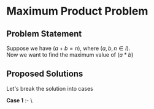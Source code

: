 # **Maximum Product Problem**

## Problem Statement

Suppose we have $(a + b = n)$, where $(a, b, n \in I)$.<br />
Now we want to find the maximum value of $(a*b)$

## Proposed Solutions

Let's break the solution into cases

  **Case 1** :- 
\